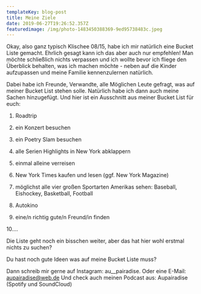 ```yaml
---
templateKey: blog-post
title: Meine Ziele
date: 2019-06-27T19:26:52.357Z
featuredimage: /img/photo-1483450388369-9ed95738483c.jpeg
---
```

Okay, also ganz typisch Klischee 08/15, habe ich mir natürlich eine Bucket Liste gemacht. Ehrlich gesagt kann ich das aber auch nur empfehlen! Man möchte schließlich nichts verpassen und ich wollte bevor ich fliege den Überblick behalten, was ich machen möchte - neben auf die Kinder aufzupassen und meine Familie kennenzulernen natürlich. 

Dabei habe ich Freunde, Verwandte, alle Möglichen Leute gefragt, was auf meiner Bucket List stehen solle. Natürlich habe ich dann auch meine Sachen hinzugefügt. Und hier ist ein Ausschnitt aus meiner Bucket List für euch:

1. Roadtrip

2. ein Konzert besuchen

3. ein Poetry Slam besuchen

4. alle Serien Highlights in New York abklappern

5. einmal alleine verreisen

6. New York Times kaufen und lesen (ggf. New York Magazine)

7.  möglichst alle vier großen Sportarten Amerikas sehen: Baseball, Eishockey, Basketball, Football 

8. Autokino

9. eine/n richtig gute/n Freund/in finden

10....

Die Liste geht noch ein bisschen weiter, aber das hat hier wohl erstmal nichts zu suchen?

Du hast noch gute Ideen was auf meine Bucket Liste muss?

Dann schreib mir gerne auf Instagram: au__pairadise. Oder eine E-Mail: aupairadise@web.de      Und check auch meinen Podcast aus: Aupairadise (Spotify und SoundCloud)
